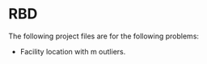 # RBD
The following project files are for the following problems:

* Facility location with m outliers.
